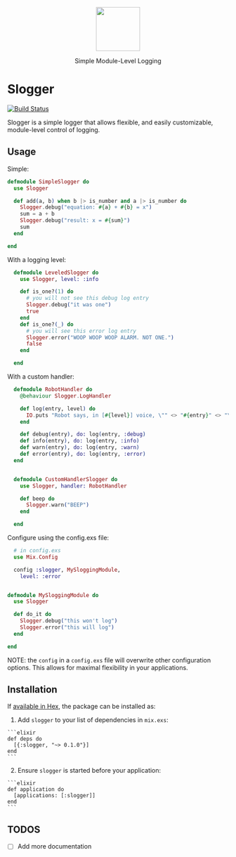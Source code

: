 
<p align="center">
    <img height="100" width="100" src="http://i.imgur.com/qybqMMx.png">
</p>
<p align="center">
  Simple Module-Level Logging
</p>

# Slogger

[![Build Status](https://travis-ci.org/elbow-jason/slogger.svg?branch=master)](https://travis-ci.org/elbow-jason/slogger)

Slogger is a simple logger that allows flexible, and easily customizable, module-level control of logging.

## Usage

Simple:

```elixir
defmodule SimpleSlogger do
  use Slogger

  def add(a, b) when b |> is_number and a |> is_number do
    Slogger.debug("equation: #{a} + #{b} = x")
    sum = a + b
    Slogger.debug("result: x = #{sum}")
    sum
  end

end
```

With a logging level:

```elixir
  defmodule LeveledSlogger do
    use Slogger, level: :info

    def is_one?(1) do
      # you will not see this debug log entry
      Slogger.debug("it was one")
      true
    end
    def is_one?(_) do
      # you will see this error log entry
      Slogger.error("WOOP WOOP WOOP ALARM. NOT ONE.")
      false
    end

  end
```

With a custom handler:

```elixir
  defmodule RobotHandler do
    @behaviour Slogger.LogHandler

    def log(entry, level) do
      IO.puts "Robot says, in [#{level}] voice, \"" <> "#{entry}" <> "\""
    end

    def debug(entry), do: log(entry, :debug)
    def info(entry), do: log(entry, :info)
    def warn(entry), do: log(entry, :warn)
    def error(entry), do: log(entry, :error)
  end


  defmodule CustomHandlerSlogger do
    use Slogger, handler: RobotHandler

    def beep do
      Slogger.warn("BEEP")
    end

  end
```

Configure using the config.exs file:

```elixir
  # in config.exs
  use Mix.Config

  config :slogger, MySloggingModule,
    level: :error
```

```elixir

defmodule MySloggingModule do
  use Slogger

  def do_it do
    Slogger.debug("this won't log")
    Slogger.error("this will log")
  end

end

```

NOTE: the `config` in a `config.exs` file will overwrite other configuration options. This allows for maximal flexibility in your applications.

## Installation

If [available in Hex](https://hex.pm/docs/publish), the package can be installed as:

  1. Add `slogger` to your list of dependencies in `mix.exs`:

    ```elixir
    def deps do
      [{:slogger, "~> 0.1.0"}]
    end
    ```

  2. Ensure `slogger` is started before your application:

    ```elixir
    def application do
      [applications: [:slogger]]
    end
    ```

## TODOS

 - [ ] Add more documentation
